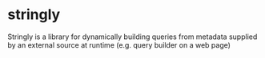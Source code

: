 stringly
========

Stringly is a library for dynamically building queries from metadata supplied by an external source at runtime (e.g. query builder on a web page)
